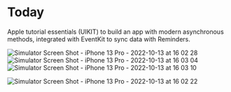 # Today

Apple tutorial essentials (UIKIT) to build an app with modern asynchronous methods, integrated with EventKit to sync data with Reminders.



![Simulator Screen Shot - iPhone 13 Pro - 2022-10-13 at 16 02 28](https://user-images.githubusercontent.com/49957509/195649528-f22c6a9b-b014-421d-bc6a-ea54271c0fb5.png)
![Simulator Screen Shot - iPhone 13 Pro - 2022-10-13 at 16 03 04](https://user-images.githubusercontent.com/49957509/195649531-88bacb3a-6b8f-4782-9427-0ad5ebd3d0dc.png)
![Simulator Screen Shot - iPhone 13 Pro - 2022-10-13 at 16 03 10](https://user-images.githubusercontent.com/49957509/195649532-4dcb5235-002b-4867-b28a-3a490c1c8573.png)

![Simulator Screen Shot - iPhone 13 Pro - 2022-10-13 at 16 02 22](https://user-images.githubusercontent.com/49957509/195649521-14c58a47-f03c-461f-9400-e921bbf14e38.png)
